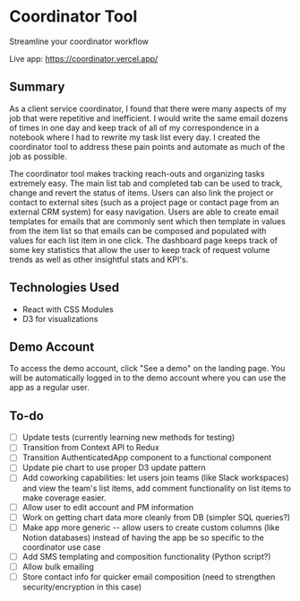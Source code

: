 # Coordinator Tool
Streamline your coordinator workflow

Live app: https://coordinator.vercel.app/

## Summary

As a client service coordinator, I found that there were many aspects of my job that were repetitive and inefficient. I would write the same email dozens of times in one day and keep track of all of my correspondence in a notebook where I had to rewrite my task list every day. I created the coordinator tool to address these pain points and automate as much of the job as possible.

The coordinator tool makes tracking reach-outs and organizing tasks extremely easy. The main list tab and completed tab can be used to track, change and revert the status of items. Users can also link the project or contact to external sites (such as a project page or contact page from an external CRM system) for easy navigation. Users are able to create email templates for emails that are commonly sent which then template in values from the item list so that emails can be composed and populated with values for each list item in one click. The dashboard page keeps track of some key statistics that allow the user to keep track of request volume trends as well as other insightful stats and KPI's.

## Technologies Used

* React with CSS Modules
* D3 for visualizations

## Demo Account

To access the demo account, click "See a demo" on the landing page. You will be automatically logged in to the demo account where you can use the app as a regular user.

## To-do

- [ ] Update tests (currently learning new methods for testing)
- [ ] Transition from Context API to Redux
- [ ] Transition AuthenticatedApp component to a functional component
- [ ] Update pie chart to use proper D3 update pattern
- [ ] Add coworking capabilities: let users join teams (like Slack workspaces) and view the team's list items, add comment functionality on list items to make coverage easier.
- [ ] Allow user to edit account and PM information
- [ ] Work on getting chart data more cleanly from DB (simpler SQL queries?)
- [ ] Make app more generic -- allow users to create custom columns (like Notion databases) instead of having the app be so specific to the coordinator use case
- [ ] Add SMS templating and composition functionality (Python script?)
- [ ] Allow bulk emailing
- [ ] Store contact info for quicker email composition (need to strengthen security/encryption in this case)
